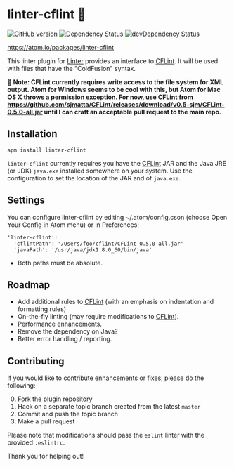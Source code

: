 # linter-cflint :shirt:

[![GitHub version](https://badge.fury.io/gh/ditinc%2Flinter-cflint.svg)](http://badge.fury.io/gh/ditinc%2Flinter-cflint)
[![Dependency Status](https://david-dm.org/ditinc/linter-cflint.svg)](https://david-dm.org/ditinc/linter-cflint)
[![devDependency Status](https://david-dm.org/ditinc/linter-cflint/dev-status.svg)](https://david-dm.org/ditinc/linter-cflint#info=devDependencies)

https://atom.io/packages/linter-cflint

This linter plugin for [Linter](https://github.com/AtomLinter/Linter) provides
an interface to [CFLint](https://github.com/cflint/CFLint). It will be used with files that have the "ColdFusion" syntax.

:memo: **Note: CFLint currently requires write access to the file system for XML output. Atom for Windows seems to be cool with this, but Atom for Mac OS X throws a permission exception. For now, use CFLint from https://github.com/sjmatta/CFLint/releases/download/v0.5-sjm/CFLint-0.5.0-all.jar until I can craft an acceptable pull request to the main repo.**

## Installation

```
apm install linter-cflint
```

`linter-cflint` currently requires you have the [CFLint](https://github.com/cflint/CFLint) JAR and the Java JRE (or JDK) `java.exe` installed somewhere on your system. Use the configuration to set the location of the JAR and of `java.exe`.

## Settings

You can configure linter-cflint by editing ~/.atom/config.cson (choose Open Your Config in Atom menu) or in Preferences:

```
'linter-cflint':
  'cflintPath': '/Users/foo/cflint/CFLint-0.5.0-all.jar'
  'javaPath': '/usr/java/jdk1.8.0_60/bin/java'
```

* Both paths must be absolute.

## Roadmap
* Add additional rules to [CFLint](https://github.com/cflint/CFLint) (with an emphasis on indentation and formatting rules)
* On-the-fly linting (may require modifications to [CFLint](https://github.com/cflint/CFLint)).
* Performance enhancements.
* Remove the dependency on Java?
* Better error handling / reporting.

## Contributing

If you would like to contribute enhancements or fixes, please do the following:

0. Fork the plugin repository
0. Hack on a separate topic branch created from the latest `master`
0. Commit and push the topic branch
0. Make a pull request

Please note that modifications should pass the `eslint` linter with the provided `.eslintrc`.

Thank you for helping out!
